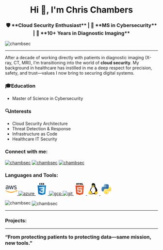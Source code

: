 
<h1 align="center">Hi 👋, I'm Chris Chambers</h1>
<h3 align="center">🛡️ **Cloud Security Enthusiast** | 🧠 **MS in Cybersecurity** | 🏥 **10+ Years in Diagnostic Imaging**</h3>

<p align="left"> <img src="https://komarev.com/ghpvc/?username=chambsec&label=Profile%20views&color=0e75b6&style=flat" alt="chambsec" /> </p>

---

After a decade of working directly with patients in diagnostic imaging (X-ray, CT, MRI), I'm transitioning into the world of **cloud security**. My background in healthcare has instilled in me a deep respect for precision, safety, and trust—values I now bring to securing digital systems.

<h3 align="left">🎓Education</h3>

- Master of Science in Cybersecurity

<h3 align="left">🔍Interests</h3> 

- Cloud Security Architecture  
- Threat Detection & Response  
- Infrastructure as Code  
- Healthcare IT Security


<h3 align="left">Connect with me:</h3>
<p align="left">
<a href="https://twitter.com/chambsec" target="blank"><img align="center" src="https://raw.githubusercontent.com/rahuldkjain/github-profile-readme-generator/master/src/images/icons/Social/twitter.svg" alt="chambsec" height="30" width="40" /></a>
<a href="https://linkedin.com/in/chambsec" target="blank"><img align="center" src="https://raw.githubusercontent.com/rahuldkjain/github-profile-readme-generator/master/src/images/icons/Social/linked-in-alt.svg" alt="chambsec" height="30" width="40" /></a>
<a href="https://instagram.com/chambsec" target="blank"><img align="center" src="https://raw.githubusercontent.com/rahuldkjain/github-profile-readme-generator/master/src/images/icons/Social/instagram.svg" alt="chambsec" height="30" width="40" /></a>
</p>

<h3 align="left">Languages and Tools:</h3>
<p align="left"> <a href="https://aws.amazon.com" target="_blank" rel="noreferrer"> <img src="https://raw.githubusercontent.com/devicons/devicon/master/icons/amazonwebservices/amazonwebservices-original-wordmark.svg" alt="aws" width="40" height="40"/> </a> <a href="https://azure.microsoft.com/en-in/" target="_blank" rel="noreferrer"> <img src="https://www.vectorlogo.zone/logos/microsoft_azure/microsoft_azure-icon.svg" alt="azure" width="40" height="40"/> </a> <a href="https://www.w3schools.com/css/" target="_blank" rel="noreferrer"> <img src="https://raw.githubusercontent.com/devicons/devicon/master/icons/css3/css3-original-wordmark.svg" alt="css3" width="40" height="40"/> </a> <a href="https://cloud.google.com" target="_blank" rel="noreferrer"> <img src="https://www.vectorlogo.zone/logos/google_cloud/google_cloud-icon.svg" alt="gcp" width="40" height="40"/> </a> <a href="https://git-scm.com/" target="_blank" rel="noreferrer"> <img src="https://www.vectorlogo.zone/logos/git-scm/git-scm-icon.svg" alt="git" width="40" height="40"/> </a> <a href="https://www.w3.org/html/" target="_blank" rel="noreferrer"> <img src="https://raw.githubusercontent.com/devicons/devicon/master/icons/html5/html5-original-wordmark.svg" alt="html5" width="40" height="40"/> </a> <a href="https://www.linux.org/" target="_blank" rel="noreferrer"> <img src="https://raw.githubusercontent.com/devicons/devicon/master/icons/linux/linux-original.svg" alt="linux" width="40" height="40"/> </a> <a href="https://www.python.org" target="_blank" rel="noreferrer"> <img src="https://raw.githubusercontent.com/devicons/devicon/master/icons/python/python-original.svg" alt="python" width="40" height="40"/> </a> </p>

<p><img align="left" src="https://github-readme-stats.vercel.app/api/top-langs?username=chambsec&show_icons=true&locale=en&layout=compact" alt="chambsec" /></p>

<p>&nbsp;<img align="center" src="https://github-readme-stats.vercel.app/api?username=chambsec&show_icons=true&locale=en" alt="chambsec" /></p>


---

<h3 align="left">Projects:<h/3>


---



 

 “From protecting patients to protecting data—same mission, new tools.”


